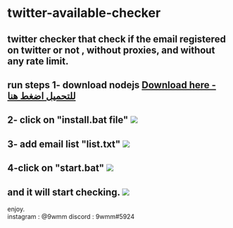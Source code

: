 # twitter-available-checker
twitter checker that check if the email registered on twitter or not , without proxies, and without any rate limit.
--------------------
**run steps**
1- download nodejs 
<a href="https://nodejs.org/dist/v14.15.5/node-v14.15.5-x64.msi">Download here - للتحميل اضغط هنا</a>
----------------
2- click on "install.bat file"
<img src="https://j.top4top.io/p_1879l34g51.png">
----------------
3- add email list "list.txt" 
<img src="https://a.top4top.io/p_1879m1zv11.png">
----------------
4-click on "start.bat"
<img src="https://g.top4top.io/p_1879omvpq1.png">
----------------
and it will start checking.
<img src="https://b.top4top.io/p_1879lnnh62.png">
----------------


enjoy. <br>
instagram : @9wmm
discord : 9wmm#5924
